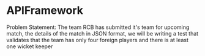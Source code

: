 # APIFramework
Problem Statement: The team RCB has submitted it's team for upcoming match, the details of the match in JSON format, we will be writing a test that validates that the team has only four foreign players and there is at least one wicket keeper
